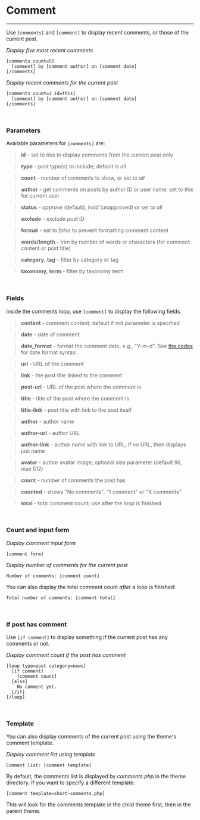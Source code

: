 
# Comment

---


Use `[comments]` and `[comment]` to display recent comments, or those of the current post.

*Display five most recent comments*

~~~
[comments count=5]
  [comment] by [comment author] on [comment date]
[/comments]
~~~

*Display recent comments for the current post*

~~~
[comments count=3 id=this]
  [comment] by [comment author] on [comment date]
[/comments]
~~~


&nbsp;

### Parameters

Available parameters for `[comments]` are:

> **id** - set to *this* to display comments from the current post only

> **type** - post type(s) to include; default is *all*

> **count** - number of comments to show, or set to *all*

> **author** - get comments on posts by author ID or user name; set to *this* for current user

> **status** - *approve* (default), *hold* (unapproved) or set to *all*

> **exclude** - exclude post ID

> **format** - set to *false* to prevent formatting comment content

> **words/length** - trim by number of words or characters (for comment content or post title)

> **category**, **tag** - filter by category or tag

> **taxonomy**, **term** - filter by taxonomy term


&nbsp;

### Fields

Inside the comments loop, use `[comment]` to display the following fields.

> **content** - comment content; default if not parameter is specified

> **date** - date of comment

> **date_format** - format the comment date, e.g., "Y-m-d". See [the codex](http://codex.wordpress.org/Formatting_Date_and_Time) for date format syntax.

> **url** - URL of the comment

> **link** - the post title linked to the comment

> **post-url** - URL of the post where the comment is

> **title** - title of the post where the comment is

> **title-link** - post title with link to the post itself

> **author** - author name

> **author-url** - author URL

> **author-link** - author name with link to URL; if no URL, then displays just name

> **avatar** - author avatar image; optional *size* parameter (default 96, max 512)

> **count** - number of comments the post has

> **counted** - shows "No comments", "1 comment" or "X comments"

> **total** - total comment count; use after the loop is finished



&nbsp;

### Count and input form

*Display comment input form*

~~~
[comment form]
~~~

*Display number of comments for the current post*

~~~
Number of comments: [comment count]
~~~

You can also display the total comment count *after* a loop is finished:

~~~
Total number of comments: [comment total]
~~~



&nbsp;

### If post has comment

Use `[if comment]` to display something if the current post has any comments or not.

*Display comment count if the post has comment*

~~~
[loop type=post category=news]
  [if comment]
    [comment count]
  [else]
    No comment yet.
  [/if]
[/loop]
~~~


&nbsp;

### Template

You can also display comments of the current post using the theme's comment template.

*Display comment list using template*

~~~
Comment list: [comment template]
~~~

By default, the comments list is displayed by *comments.php* in the theme directory. If you want to specify a different template:

~~~
[comment template=short-comments.php]
~~~

This will look for the comments template in the child theme first, then in the parent theme.
